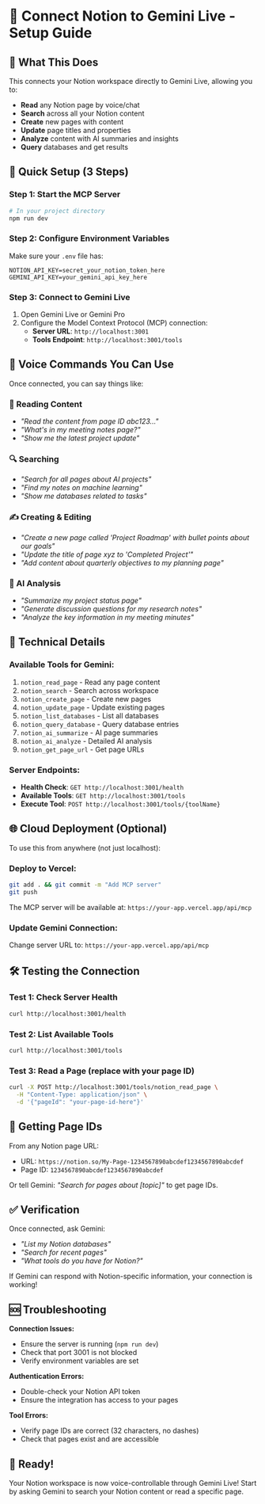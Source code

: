 # 🤖 Connect Notion to Gemini Live - Setup Guide

## 🎯 What This Does

This connects your Notion workspace directly to Gemini Live, allowing you to:
- **Read** any Notion page by voice/chat
- **Search** across all your Notion content
- **Create** new pages with content
- **Update** page titles and properties
- **Analyze** content with AI summaries and insights
- **Query** databases and get results

## 🚀 Quick Setup (3 Steps)

### Step 1: Start the MCP Server
```bash
# In your project directory
npm run dev
```

### Step 2: Configure Environment Variables
Make sure your `.env` file has:
```
NOTION_API_KEY=secret_your_notion_token_here
GEMINI_API_KEY=your_gemini_api_key_here
```

### Step 3: Connect to Gemini Live
1. Open Gemini Live or Gemini Pro
2. Configure the Model Context Protocol (MCP) connection:
   - **Server URL**: `http://localhost:3001`
   - **Tools Endpoint**: `http://localhost:3001/tools`

## 🎤 Voice Commands You Can Use

Once connected, you can say things like:

### 📖 Reading Content
- *"Read the content from page ID abc123..."*
- *"What's in my meeting notes page?"*
- *"Show me the latest project update"*

### 🔍 Searching
- *"Search for all pages about AI projects"*
- *"Find my notes on machine learning"*
- *"Show me databases related to tasks"*

### ✍️ Creating & Editing
- *"Create a new page called 'Project Roadmap' with bullet points about our goals"*
- *"Update the title of page xyz to 'Completed Project'"*
- *"Add content about quarterly objectives to my planning page"*

### 🧠 AI Analysis
- *"Summarize my project status page"*
- *"Generate discussion questions for my research notes"*
- *"Analyze the key information in my meeting minutes"*

## 🔧 Technical Details

### Available Tools for Gemini:
1. `notion_read_page` - Read any page content
2. `notion_search` - Search across workspace
3. `notion_create_page` - Create new pages
4. `notion_update_page` - Update existing pages
5. `notion_list_databases` - List all databases
6. `notion_query_database` - Query database entries
7. `notion_ai_summarize` - AI page summaries
8. `notion_ai_analyze` - Detailed AI analysis
9. `notion_get_page_url` - Get page URLs

### Server Endpoints:
- **Health Check**: `GET http://localhost:3001/health`
- **Available Tools**: `GET http://localhost:3001/tools`
- **Execute Tool**: `POST http://localhost:3001/tools/{toolName}`

## 🌐 Cloud Deployment (Optional)

To use this from anywhere (not just localhost):

### Deploy to Vercel:
```bash
git add . && git commit -m "Add MCP server"
git push
```

The MCP server will be available at:
`https://your-app.vercel.app/api/mcp`

### Update Gemini Connection:
Change server URL to: `https://your-app.vercel.app/api/mcp`

## 🛠️ Testing the Connection

### Test 1: Check Server Health
```bash
curl http://localhost:3001/health
```

### Test 2: List Available Tools
```bash
curl http://localhost:3001/tools
```

### Test 3: Read a Page (replace with your page ID)
```bash
curl -X POST http://localhost:3001/tools/notion_read_page \
  -H "Content-Type: application/json" \
  -d '{"pageId": "your-page-id-here"}'
```

## 🔑 Getting Page IDs

From any Notion page URL:
- URL: `https://notion.so/My-Page-1234567890abcdef1234567890abcdef`
- Page ID: `1234567890abcdef1234567890abcdef`

Or tell Gemini: *"Search for pages about [topic]"* to get page IDs.

## ✅ Verification

Once connected, ask Gemini:
- *"List my Notion databases"*
- *"Search for recent pages"*
- *"What tools do you have for Notion?"*

If Gemini can respond with Notion-specific information, your connection is working!

## 🆘 Troubleshooting

**Connection Issues:**
- Ensure the server is running (`npm run dev`)
- Check that port 3001 is not blocked
- Verify environment variables are set

**Authentication Errors:**
- Double-check your Notion API token
- Ensure the integration has access to your pages

**Tool Errors:**
- Verify page IDs are correct (32 characters, no dashes)
- Check that pages exist and are accessible

## 🎉 Ready!

Your Notion workspace is now voice-controllable through Gemini Live! Start by asking Gemini to search your Notion content or read a specific page.
